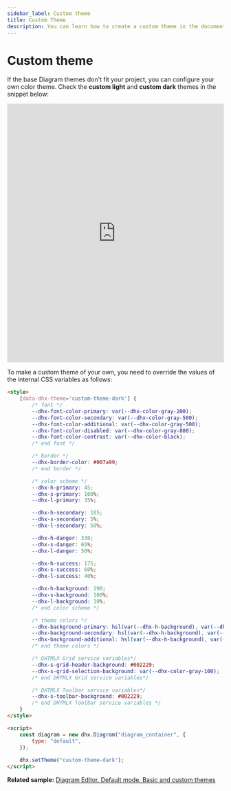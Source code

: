 ```yaml
---
sidebar_label: Custom theme
title: Custom Theme
description: You can learn how to create a custom theme in the documentation of the DHTMLX JavaScript Diagram library. Browse developer guides and API reference, try out code examples and live demos, and download a free 30-day evaluation version of DHTMLX Diagram.
---
```


# Custom theme

If the base Diagram themes don't fit your project, you can configure your own color theme. 
Check the **custom light** and **custom dark** themes in the snippet below:

<iframe src="https://snippet.dhtmlx.com/9twmlfus?mode=result" frameborder="0" class="snippet_iframe" width="100%" height="600"></iframe>

To make a custom theme of your own, you need to override the values of the internal CSS variables as follows:

~~~html
<style>
    [data-dhx-theme='custom-theme-dark'] {
        /* font */
        --dhx-font-color-primary: var(--dhx-color-gray-200);
        --dhx-font-color-secondary: var(--dhx-color-gray-500);
        --dhx-font-color-additional: var(--dhx-color-gray-500);
        --dhx-font-color-disabled: var(--dhx-color-gray-800);
        --dhx-font-color-contrast: var(--dhx-color-black);
        /* end font */

        /* border */
        --dhx-border-color: #007a99;
        /* end border */

        /* color scheme */
        --dhx-h-primary: 45;
        --dhx-s-primary: 100%;
        --dhx-l-primary: 35%;

        --dhx-h-secondary: 185;
        --dhx-s-secondary: 5%;
        --dhx-l-secondary: 50%;

        --dhx-h-danger: 330;
        --dhx-s-danger: 65%;
        --dhx-l-danger: 50%;

        --dhx-h-success: 175;
        --dhx-s-success: 60%;
        --dhx-l-success: 40%;

        --dhx-h-background: 190;
        --dhx-s-background: 100%;
        --dhx-l-background: 10%;
        /* end color scheme */

        /* theme colors */
        --dhx-background-primary: hsl(var(--dhx-h-background), var(--dhx-s-background), var(--dhx-l-background));
        --dhx-background-secondary: hsl(var(--dhx-h-background), var(--dhx-s-background), calc(var(--dhx-l-background) + 8%));
        --dhx-background-additional: hsl(var(--dhx-h-background), var(--dhx-s-background), calc(var(--dhx-l-background) + 12%));
        /* end theme colors */

        /* DHTMLX Grid service variables*/
        --dhx-s-grid-header-background: #002229;
        --dhx-s-grid-selection-background: var(--dhx-color-gray-100);
        /* end DHTMLX Grid service variables*/

        /* DHTMLX Toolbar service variables*/
        --dhx-s-toolbar-background: #002229;
        /* end DHTMLX Toolbar service variables */
    }
</style>

<script>
    const diagram = new dhx.Diagram("diagram_container", {
        type: "default",
    });
    
    dhx.setTheme("custom-theme-dark");
</script>
~~~

**Related sample:** [Diagram Editor. Default mode. Basic and custom themes](https://snippet.dhtmlx.com/9twmlfus)

